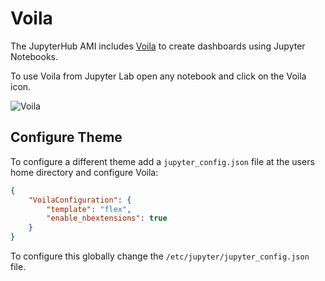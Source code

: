 # Voila

The JupyterHub AMI includes [Voila](https://voila.readthedocs.io/en/stable/)
to create dashboards using Jupyter Notebooks.

To use Voila from Jupyter Lab open any notebook and click on the Voila icon.

![Voila](/assets/img/jupyterhub-ami/voila-flex.png)

## Configure Theme

To configure a different theme add a `jupyter_config.json` file at the
users home directory and configure Voila:

```json title="jupyter_config.json"
{
    "VoilaConfiguration": {
        "template": "flex",
        "enable_nbextensions": true
    }
}
```

To configure this globally change the `/etc/jupyter/jupyter_config.json` file.
